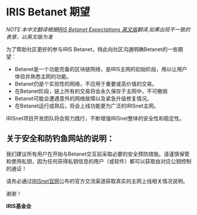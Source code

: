 # IRIS Betanet 期望


_NOTE:本中文翻译根据[IRIS Betanet Expectations 英文版](iris-betanet-expectations.md)翻译,如果出现不一致的表意，以英文版为准_<div STYLE="page-break-after: always;"></div>

为了帮助社区更好的参与IRIS Betanet，特此向社区沟通明确Betanet的一些期望：

-   Betanet是一个功能完备的区块链网络，是IRIS主网的初始阶段，用以让用户体验并熟悉主网的功能。
-   Betanet仍是个实验性的网络，不应用于重要或高价值的交易。
-   在Betanet阶段，链上所有的交易将会永久保存于主网中，不可撤销
-   Betanet可能会遭遇意外的网络故障以及紧急升级修复情况。
-   在Betanet运行成熟后，将会上线功能更为广泛的IRISnet主网。

IRISnet项目开发团队将会努力践行，不断增强IRISnet整体的安全性和稳定性。

## 关于安全和防钓鱼网站的说明：

我们建议所有用户在开始与Betanet交互前采取必要的安全预防措施。请谨慎保管和使用私钥，因为任何获得私钥信息的用户（或软件）都可以获取由对应公钥控制的通证！  

请务必通过[IRISnet官网](https://www.irisnet.org)公布的官方交流渠道获取真实的主网上线相关情况说明。

谢谢！  

**IRIS基金会**


